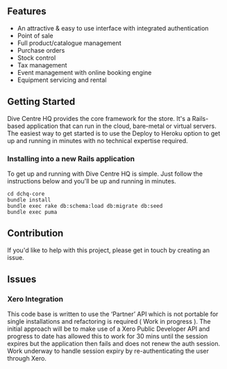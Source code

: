 ## Features

* An attractive & easy to use interface with integrated authentication
* Point of sale
* Full product/catalogue management
* Purchase orders
* Stock control
* Tax management
* Event management with online booking engine
* Equipment servicing and rental

## Getting Started

Dive Centre HQ provides the core framework for the store. It's a Rails-based application that can run in the cloud, bare-metal or virtual servers. The easiest way to get started is to use the Deploy to Heroku option to get up and running in minutes with no technical expertise required.

### Installing into a new Rails application

To get up and running with Dive Centre HQ is simple. Just follow the
instructions below and you'll be up and running in minutes.


    cd dchq-core
    bundle install
    bundle exec rake db:schema:load db:migrate db:seed
    bundle exec puma

## Contribution

If you'd like to help with this project, please get in touch by creating an issue.

## Issues

### Xero Integration

This code base is written to use the ‘Partner’ API which is not portable for single installations and refactoring is required ( Work in progress ). The initial approach will be to make use of a Xero Public Developer API and progress to date has allowed this to work for 30 mins until the session expires but the application then fails and does not renew the auth session. Work underway to handle session expiry by re-authenticating the user through Xero. 


